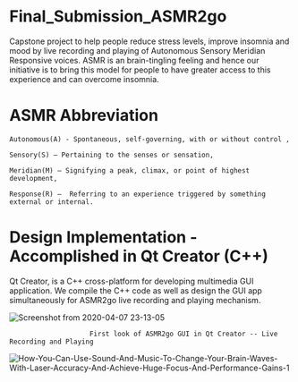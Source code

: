 # Final_Submission_ASMR2go
  Capstone project to help people reduce stress levels, improve insomnia and mood by live recording and playing of               Autonomous Sensory Meridian Responsive voices. ASMR is an brain-tingling feeling and hence our initiative is to bring this     model for people to have greater access to this experience and can overcome insomnia. 
                                        
# ASMR Abbreviation 
    Autonomous(A) - Spontaneous, self-governing, with or without control , 
  
    Sensory(S) – Pertaining to the senses or sensation, 
  
    Meridian(M) – Signifying a peak, climax, or point of highest development, 
 
    Response(R) –  Referring to an experience triggered by something external or internal.

 # Design Implementation - Accomplished in Qt Creator (C++)
  Qt Creator, is a C++ cross-platform for developing multimedia GUI application. We compile the C++ code as well as design       the  GUI app simultaneously for ASMR2go live recording and playing mechanism.
  
  
![Screenshot from 2020-04-07 23-13-05](https://user-images.githubusercontent.com/55197733/78741284-eff8ce80-7926-11ea-8ea5-54ca5b4e7f71.png) 

                        First look of ASMR2go GUI in Qt Creator -- Live Recording and Playing 
 
![How-You-Can-Use-Sound-And-Music-To-Change-Your-Brain-Waves-With-Laser-Accuracy-And-Achieve-Huge-Focus-And-Performance-Gains-1](https://user-images.githubusercontent.com/55197733/79948782-80183700-8442-11ea-8052-4934262d5ed9.png)







